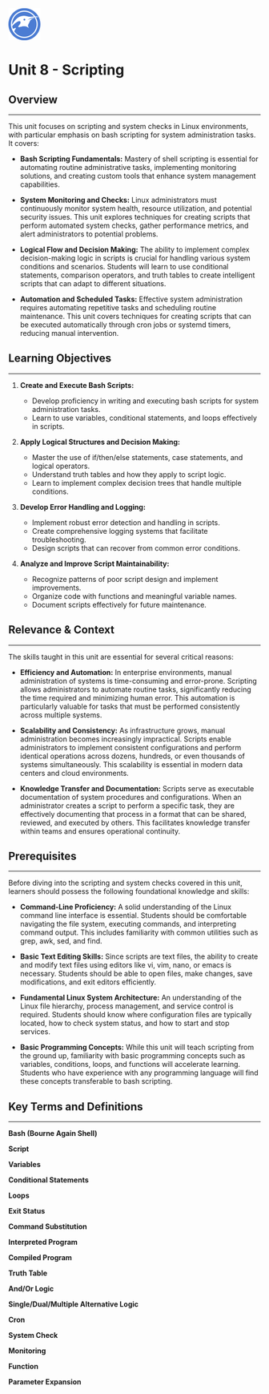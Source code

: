 <div class="flex-container">
        <img src="https://github.com/ProfessionalLinuxUsersGroup/img/blob/main/Assets/Logos/ProLUG_Round_Transparent_LOGO.png?raw=true" width="64" height="64"></img>
    <p>
        <h1>Unit 8 - Scripting</h1>
    </p>
</div>

## Overview

---

This unit focuses on scripting and system checks in Linux environments, with particular
emphasis on bash scripting for system administration tasks. It covers:

- **Bash Scripting Fundamentals:** Mastery of shell scripting is essential for automating routine
  administrative tasks, implementing monitoring solutions, and creating custom tools that enhance
  system management capabilities.

- **System Monitoring and Checks:** Linux administrators must continuously monitor system health,
  resource utilization, and potential security issues. This unit explores techniques for creating
  scripts that perform automated system checks, gather performance metrics, and alert administrators
  to potential problems.

- **Logical Flow and Decision Making:** The ability to implement complex decision-making logic in scripts
  is crucial for handling various system conditions and scenarios. Students will learn to use conditional
  statements, comparison operators, and truth tables to create intelligent scripts that can adapt to
  different situations.

- **Automation and Scheduled Tasks:** Effective system administration requires automating repetitive tasks
  and scheduling routine maintenance. This unit covers techniques for creating scripts that can be executed
  automatically through cron jobs or systemd timers, reducing manual intervention.

## Learning Objectives

---

1. **Create and Execute Bash Scripts:**

   - Develop proficiency in writing and executing bash scripts for system administration tasks.
   - Learn to use variables, conditional statements, and loops effectively in scripts.

2. **Apply Logical Structures and Decision Making:**

   - Master the use of if/then/else statements, case statements, and logical operators.
   - Understand truth tables and how they apply to script logic.
   - Learn to implement complex decision trees that handle multiple conditions.

3. **Develop Error Handling and Logging:**

   - Implement robust error detection and handling in scripts.
   - Create comprehensive logging systems that facilitate troubleshooting.
   - Design scripts that can recover from common error conditions.

4. **Analyze and Improve Script Maintainability:**
   - Recognize patterns of poor script design and implement improvements.
   - Organize code with functions and meaningful variable names.
   - Document scripts effectively for future maintenance.

## Relevance & Context

---

The skills taught in this unit are essential for several critical reasons:

- **Efficiency and Automation:**
  In enterprise environments, manual administration of systems is time-consuming and error-prone.
  Scripting allows administrators to automate routine tasks, significantly reducing the time required
  and minimizing human error. This automation is particularly valuable for tasks that must be performed
  consistently across multiple systems.

- **Scalability and Consistency:**
  As infrastructure grows, manual administration becomes increasingly impractical. Scripts enable
  administrators to implement consistent configurations and perform identical operations across dozens,
  hundreds, or even thousands of systems simultaneously. This scalability is essential in modern data
  centers and cloud environments.

- **Knowledge Transfer and Documentation:**
  Scripts serve as executable documentation of system procedures and configurations. When an
  administrator creates a script to perform a specific task, they are effectively documenting that
  process in a format that can be shared, reviewed, and executed by others. This facilitates knowledge
  transfer within teams and ensures operational continuity.

## Prerequisites

---

Before diving into the scripting and system checks covered in this unit, learners should possess
the following foundational knowledge and skills:

- **Command-Line Proficiency:**
  A solid understanding of the Linux command line interface is essential. Students should be
  comfortable navigating the file system, executing commands, and interpreting command output.
  This includes familiarity with common utilities such as grep, awk, sed, and find.

- **Basic Text Editing Skills:**
  Since scripts are text files, the ability to create and modify text files using editors like
  vi, vim, nano, or emacs is necessary. Students should be able to open files, make changes, save
  modifications, and exit editors efficiently.

- **Fundamental Linux System Architecture:**
  An understanding of the Linux file hierarchy, process management, and service control is required.
  Students should know where configuration files are typically located, how to check system status, and
  how to start and stop services.

- **Basic Programming Concepts:**
  While this unit will teach scripting from the ground up, familiarity with basic programming concepts
  such as variables, conditions, loops, and functions will accelerate learning. Students who have experience
  with any programming language will find these concepts transferable to bash scripting.

## Key Terms and Definitions

---

**Bash (Bourne Again Shell)**

**Script**

**Variables**

**Conditional Statements**

**Loops**

**Exit Status**

**Command Substitution**

**Interpreted Program**

**Compiled Program**

**Truth Table**

**And/Or Logic**

**Single/Dual/Multiple Alternative Logic**

**Cron**

**System Check**

**Monitoring**

**Function**

**Parameter Expansion**
